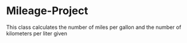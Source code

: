 # Mileage-Project
 This class calculates the number of miles per gallon and the number of kilometers per liter given
